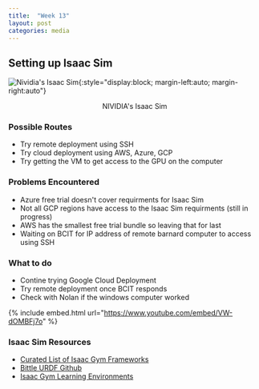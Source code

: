 ```yaml
---
title:  "Week 13"
layout: post
categories: media
---
```


## Setting up Isaac Sim

 ![Nividia's Isaac Sim](https://www.nvidia.com/content/dam/en-zz/Solutions/gtcf20/omniverse/refresh-open-beta/nvidia-omniverse-isaac-sim-icon-128.png){:style="display:block; margin-left:auto; margin-right:auto"}

<p style="text-align: center;">NIVIDIA's Isaac Sim</p>



### Possible Routes

* Try remote deployment using SSH
* Try cloud deployment using AWS, Azure, GCP
* Try getting the VM to get access to the GPU on the computer


### Problems Encountered

* Azure free trial doesn't cover requirments for Isaac Sim
* Not all GCP regions have access to the Isaac Sim requirments (still in progress)
* AWS has the smallest free trial bundle so leaving that for last
* Waiting on BCIT for IP address of remote barnard computer to access using SSH

### What to do

* Contine trying Google Cloud Deployment
* Try remote deployment once BCIT responds
* Check with Nolan if the windows computer worked

{% include embed.html url="https://www.youtube.com/embed/VW-dOMBFj7o" %}

### Isaac Sim Resources

* [Curated List of Isaac Gym Frameworks](https://github.com/wangcongrobot/awesome-isaac-gym)
* [Bittle URDF Github](https://github.com/Sentdex/TD3-Bittle)
* [Isaac Gym Learning Environments](https://github.com/NVIDIA-Omniverse/IsaacGymEnvs)

